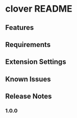 # clover README

## Features

## Requirements

## Extension Settings

## Known Issues

## Release Notes

### 1.0.0
